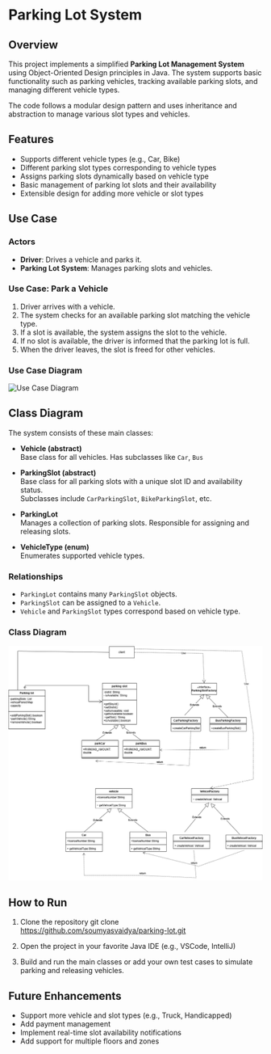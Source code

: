 # Parking Lot System

## Overview

This project implements a simplified **Parking Lot Management System** using Object-Oriented Design principles in Java. The system supports basic functionality such as parking vehicles, tracking available parking slots, and managing different vehicle types.

The code follows a modular design pattern and uses inheritance and abstraction to manage various slot types and vehicles.

## Features

- Supports different vehicle types (e.g., Car, Bike)
- Different parking slot types corresponding to vehicle types
- Assigns parking slots dynamically based on vehicle type
- Basic management of parking lot slots and their availability
- Extensible design for adding more vehicle or slot types

## Use Case

### Actors

- **Driver**: Drives a vehicle and parks it.
- **Parking Lot System**: Manages parking slots and vehicles.

### Use Case: Park a Vehicle

1. Driver arrives with a vehicle.
2. The system checks for an available parking slot matching the vehicle type.
3. If a slot is available, the system assigns the slot to the vehicle.
4. If no slot is available, the driver is informed that the parking lot is full.
5. When the driver leaves, the slot is freed for other vehicles.

### Use Case Diagram

![Use Case Diagram](./docs/usecase.png)

## Class Diagram

The system consists of these main classes:

- **Vehicle (abstract)**  
  Base class for all vehicles. Has subclasses like `Car`, `Bus` 

- **ParkingSlot (abstract)**  
  Base class for all parking slots with a unique slot ID and availability status.  
  Subclasses include `CarParkingSlot`, `BikeParkingSlot`, etc.

- **ParkingLot**  
  Manages a collection of parking slots. Responsible for assigning and releasing slots.

- **VehicleType (enum)**  
  Enumerates supported vehicle types.

### Relationships

- `ParkingLot` contains many `ParkingSlot` objects.
- `ParkingSlot` can be assigned to a `Vehicle`.
- `Vehicle` and `ParkingSlot` types correspond based on vehicle type.

### Class Diagram

![Class Diagram](./docs/classdiagram.png)

## How to Run

1. Clone the repository
git clone https://github.com/soumyasvaidya/parking-lot.git

2. Open the project in your favorite Java IDE (e.g., VSCode, IntelliJ)

3. Build and run the main classes or add your own test cases to simulate parking and releasing vehicles.

## Future Enhancements

- Support more vehicle and slot types (e.g., Truck, Handicapped)
- Add payment management
- Implement real-time slot availability notifications
- Add support for multiple floors and zones


